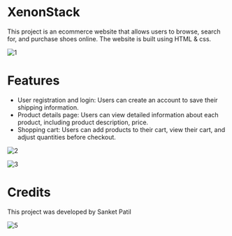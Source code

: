 # XenonStack
This project is an ecommerce website that allows users to browse, search for, and purchase shoes online. 
The website is built using HTML & css.

![1](https://github.com/patilsanket9/XenonStack/assets/113604700/bbcf1bad-fbea-468b-9537-7ba9c728bbf4)

# Features
- User registration and login: Users can create an account to save their shipping information.
- Product details page: Users can view detailed information about each product, including product description, price.
- Shopping cart: Users can add products to their cart, view their cart, and adjust quantities before checkout.

![2](https://github.com/patilsanket9/XenonStack/assets/113604700/52634263-1b9b-4eb9-ad28-6a2994ab9bf3)

![3](https://github.com/patilsanket9/XenonStack/assets/113604700/172953f6-65aa-4fd2-8970-c81e67efa835)



# Credits
This project was developed by Sanket Patil

![5](https://github.com/patilsanket9/XenonStack/assets/113604700/2d524bc7-16a2-476b-8b84-943f70610205)


